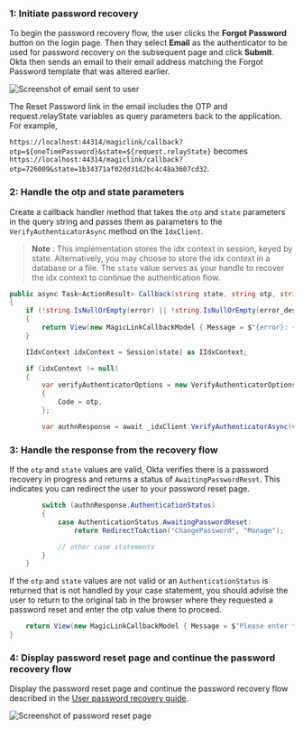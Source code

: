 ### 1: Initiate password recovery

To begin the password recovery flow, the user clicks the **Forgot Password** button on the login page. Then they select **Email** as the authenticator to be used for password recovery on the subsequent page and click **Submit**. Okta then sends an email to their email address matching the Forgot Password template that was altered earlier.

<div class="common-image-format">

![Screenshot of email sent to user](/img/advanced-use-cases/custom-pwd-recovery-custom-email.png)

</div>

The Reset Password link in the email includes the OTP and request.relayState variables as query parameters back to the application. For example,

`https://localhost:44314/magiclink/callback?otp=${oneTimePassword}&state=${request.relayState}` becomes `https://localhost:44314/magiclink/callback?otp=726009&state=1b34371af02dd31d2bc4c48a3607cd32`.

### 2: Handle the otp and state parameters

Create a callback handler method that takes the `otp` and `state` parameters in the query string and passes them as parameters to the `VerifyAuthenticatorAsync` method on the `IdxClient`.

> **Note** : This implementation stores the idx context in session, keyed by state. Alternatively, you may choose to store the idx context in a database or a file. The `state` value serves as your handle to recover the idx context to continue the authentication flow.

```csharp
public async Task<ActionResult> Callback(string state, string otp, string error = null, string error_description = null)
{
    if (!string.IsNullOrEmpty(error) || !string.IsNullOrEmpty(error_description))
    {
        return View(new MagicLinkCallbackModel { Message = $"{error}: {error_description}" });
    }

    IIdxContext idxContext = Session[state] as IIdxContext;

    if (idxContext != null)
    {
        var verifyAuthenticatorOptions = new VerifyAuthenticatorOptions
        {
            Code = otp,
        };

        var authnResponse = await _idxClient.VerifyAuthenticatorAsync(verifyAuthenticatorOptions, idxContext);
```

### 3: Handle the response from the recovery flow

If the `otp` and `state` values are valid, Okta verifies there is a password recovery in progress and returns a status of `AwaitingPasswordReset`. This indicates you can redirect the user to your password reset page.

```csharp
        switch (authnResponse.AuthenticationStatus)
        {
            case AuthenticationStatus.AwaitingPasswordReset:
                return RedirectToAction("ChangePassword", "Manage");

      	    // other case statements
        }
    }
```

If the `otp` and `state` values are not valid or an `AuthenticationStatus` is returned that is not handled by your case statement, you should advise the user to return to the original tab in the browser where they requested a password reset and enter the otp value there to proceed.

```csharp
    return View(new MagicLinkCallbackModel { Message = $"Please enter the OTP '{otp}' in the original browser tab to finish the flow." });
}
```

### 4: Display password reset page and continue the password recovery flow

Display the password reset page and continue the password recovery flow described in the [User password recovery guide](/docs/guides/oie-embedded-sdk-use-case-pwd-recovery-mfa/aspnet/main/).

<div class="common-image-format">

![Screenshot of password reset page](/img/advanced-use-cases/dotnet-custom-pwd-recovery-custom-sdk-reset-pwd-page.png)

</div>